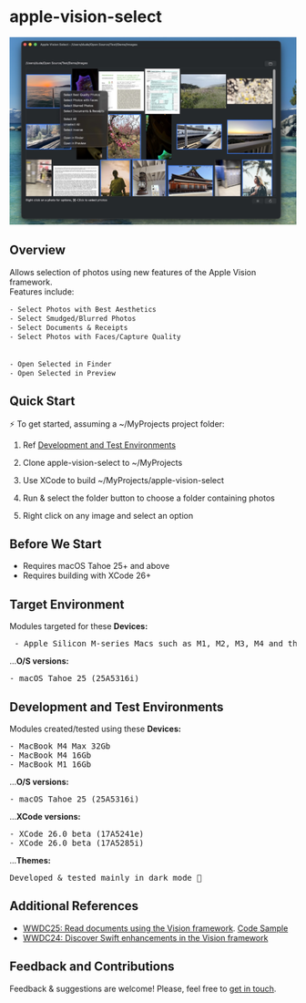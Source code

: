 # apple-vision-select

![apple-intelligence](https://github.com/on-device-ml/apple-vision-select/blob/main/avs-screenshot.jpg)

## Overview

Allows selection of photos using new features of the Apple Vision framework.<br>
Features include:

    - Select Photos with Best Aesthetics
    - Select Smudged/Blurred Photos
    - Select Documents & Receipts
    - Select Photos with Faces/Capture Quality
    
    
    - Open Selected in Finder
    - Open Selected in Preview


## Quick Start

⚡️ To get started, assuming a ~/MyProjects project folder:

1) Ref  [Development and Test Environments](#development-and-test-environments)

2) Clone apple-vision-select to ~/MyProjects

3) Use XCode to build ~/MyProjects/apple-vision-select

4) Run & select the folder button to choose a folder containing photos

5) Right click on any image and select an option


## Before We Start

- Requires macOS Tahoe 25+ and above
- Requires building with XCode 26+


## Target Environment

Modules targeted for these **Devices:**<br>
<pre>
 - Apple Silicon M-series Macs such as M1, M2, M3, M4 and their Pro, Max, and Ultra versions
</pre>

...**O/S versions:**<br>
<pre>
- macOS Tahoe 25 (25A5316i)
</pre>


## Development and Test Environments

Modules created/tested using these **Devices:**<br>
<pre>
- MacBook M4 Max 32Gb
- MacBook M4 16Gb
- MacBook M1 16Gb
</pre>

...**O/S versions:**<br>
<pre>
- macOS Tahoe 25 (25A5316i)
</pre>

...**XCode versions:**<br>
<pre>
- XCode 26.0 beta (17A5241e)
- XCode 26.0 beta (17A5285i)
</pre>
    
...**Themes:**<br>
<pre>
Developed & tested mainly in dark mode 🌙
</pre>


## Additional References

- [WWDC25: Read documents using the Vision framework](https://www.youtube.com/watch?v=H-GCNsXdKzM). [Code Sample](https://developer.apple.com/documentation/vision/recognize-tables-within-a-document)
- [WWDC24: Discover Swift enhancements in the Vision framework](https://www.youtube.com/watch?v=OkkVZJfp2MQ)


## Feedback and Contributions

Feedback & suggestions are welcome! Please, feel free to [get in touch](https://github.com/apple-vision-select).
